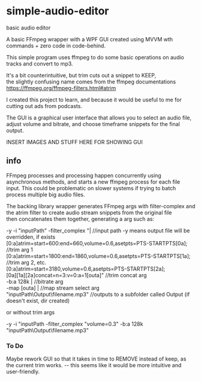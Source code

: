 # simple-audio-editor
basic audio editor

A basic FFmpeg wrapper with a WPF GUI created using MVVM wth commands + zero code in code-behind.

This simple program uses ffmpeg to do some basic operations on audio tracks and convert to mp3.

It's a bit counterintuitive, but trim cuts out a snippet to KEEP,  
the slightly confusing name comes from the ffmpeg documentations https://ffmpeg.org/ffmpeg-filters.html#atrim

I created this project to learn, and because it would be useful to me for cutting out ads from podcasts.

The GUI is a graphical user interface that allows you to select an audio file, adjust volume and bitrate, and choose timeframe snippets for the final output.  



INSERT IMAGES AND STUFF HERE FOR SHOWING GUI











## info
FFmpeg processes and processing happen concurrently using asynchronous methods, and starts a new ffmpeg process for each file input.
This could be problematic on slower systems if trying to batch process multiple big audio files.


The backing library wrapper generates FFmpeg args with filter-complex and the atrim filter to create audio stream snippets from the original file  
then concatenates them together, generating a arg such as:  

-y -i "inputPath" -filter_complex "|									//input path  -y means output file will be overridden, if exists
[0:a]atrim=start=600:end=660,volume=0.6,asetpts=PTS-STARTPTS[0a]; 	//trim arg 1  
[0:a]atrim=start=1800:end=1860,volume=0.6,asetpts=PTS-STARTPTS[1a]; //trim arg 2, etc.  
[0:a]atrim=start=3180,volume=0.6,asetpts=PTS-STARTPTS[2a];  
[0a][1a][2a]concat=n=3:v=0:a=1[outa]" 								//trim concat arg  
-b:a 128k | 														//bitrate arg  
-map [outa] | 														//map stream select arg  
 "inputPath\Output\filename.mp3"										//outputs to a subfolder called Output (if doesn't exist, dir created)
 
 or  without trim args
 
  -y -i "inputPath -filter_complex "volume=0.3" -b:a 128k "inputPath\Output\filename.mp3"
  
### To Do

Maybe rework GUI so that it takes in time to REMOVE instead of keep, as the current trim works. -- this seems like it would be more intuitive and user-friendly.